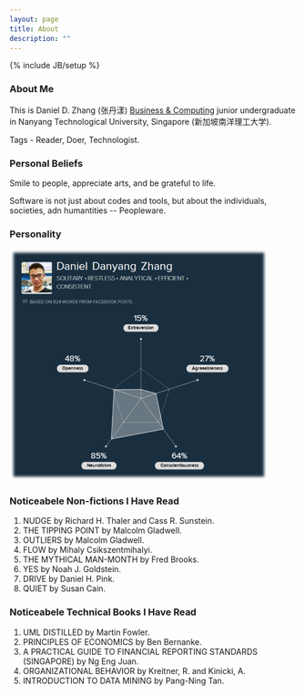 ```yaml
---
layout: page
title: About
description: ""
---
```

{% include JB/setup %}

### About Me
This is Daniel D. Zhang (张丹漾) [Business & Computing](http://sce.ntu.edu.sg/CurrentStudents/Undergraduate/Pages/bcg.aspx)   junior undergraduate in Nanyang Technological University, Singapore (新加坡南洋理工大学).  

Tags - Reader, Doer, Technologist. 

### Personal Beliefs
Smile to people, appreciate arts, and be grateful to life.  

Software is not just about codes and tools, but about the individuals, societies, adn  humantities -- Peopleware.  

### Personality 
<img src="/assets/img/about/personality.png" alt="personality" style="width: 90%;"/>

### Noticeabele Non-fictions I Have Read
1. NUDGE by Richard H. Thaler and Cass R. Sunstein.  
1. THE TIPPING POINT by Malcolm Gladwell.  
1. OUTLIERS by Malcolm Gladwell.  
1. FLOW by Mihaly Csikszentmihalyi.  
1. THE MYTHICAL MAN-MONTH by Fred Brooks.  
1. YES by Noah J. Goldstein.  
1. DRIVE by Daniel H. Pink.  
1. QUIET by Susan Cain.  

### Noticeabele Technical Books I Have Read
1. UML DISTILLED by Martin Fowler.
1. PRINCIPLES OF ECONOMICS by Ben Bernanke.
1. A PRACTICAL GUIDE TO FINANCIAL REPORTING STANDARDS (SINGAPORE) by Ng Eng Juan.
1. ORGANIZATIONAL BEHAVIOR by Kreitner, R. and Kinicki, A.  
1. INTRODUCTION TO DATA MINING by Pang-Ning Tan.